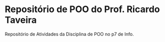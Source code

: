 # Repositório de POO do Prof. Ricardo Taveira
Repositório de Atividades da Disciplina de POO no p7 de Info.
